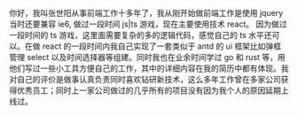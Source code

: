 你好，我叫张世阳从事前端工作十多年了，我从刚开始做前端工作是使用 jquery 当时还要兼容 ie6, 做过一段时间 js|ts 游戏，现在主要使用技术 react。
因为做过一段时间的 ts 游戏，这里面需要复杂的多的逻辑代码，感觉自己的 ts 水平还可以。在做 react 的一段时间内我自己实现了一套类似于 antd 的 ui 框架比如弹框管理 select 以及时间选择器等组建。同时我也在业余时间学过 go 和 rust 等，用他们写过一些小工具方便自己的工作，其中的详细内容在我的简历中都有体现。我对自己的评价是做事认真负责同时喜欢钻研新技术，这么多年工作曾在多家公司获得优秀员工；同时上一家公司做过的几乎所有的项目没有因为我个人的原因延期上线过。
